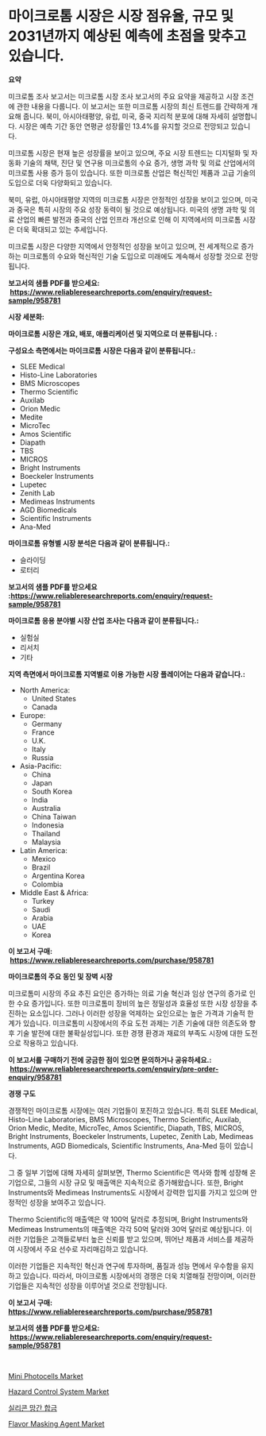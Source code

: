 <p><h1>마이크로톰 시장은 시장 점유율, 규모 및 2031년까지 예상된 예측에 초점을 맞추고 있습니다.</h1></p><p><strong>요약</strong></p>
<p><p>미크로톰 조사 보고서는 미크로톰 시장 조사 보고서의 주요 요약을 제공하고 시장 조건에 관한 내용을 다룹니다. 이 보고서는 또한 미크로톰 시장의 최신 트렌드를 간략하게 개요해 줍니다. 북미, 아시아태평양, 유럽, 미국, 중국 지리적 분포에 대해 자세히 설명합니다. 시장은 예측 기간 동안 연평균 성장률인 13.4%를 유지할 것으로 전망되고 있습니다.</p><p>미크로톰 시장은 현재 높은 성장률을 보이고 있으며, 주요 시장 트렌드는 디지털화 및 자동화 기술의 채택, 진단 및 연구용 미크로톰의 수요 증가, 생명 과학 및 의료 산업에서의 미크로톰 사용 증가 등이 있습니다. 또한 미크로톰 산업은 혁신적인 제품과 고급 기술의 도입으로 더욱 다양화되고 있습니다.</p><p>북미, 유럽, 아시아태평양 지역의 미크로톰 시장은 안정적인 성장을 보이고 있으며, 미국과 중국은 특히 시장의 주요 성장 동력이 될 것으로 예상됩니다. 미국의 생명 과학 및 의료 산업의 빠른 발전과 중국의 산업 인프라 개선으로 인해 이 지역에서의 미크로톰 시장은 더욱 확대되고 있는 추세입니다.</p><p>미크로톰 시장은 다양한 지역에서 안정적인 성장을 보이고 있으며, 전 세계적으로 증가하는 미크로톰의 수요와 혁신적인 기술 도입으로 미래에도 계속해서 성장할 것으로 전망됩니다.</p></p>
<p><strong>보고서의 샘플 PDF를 받으세요: &nbsp;<a href="https://www.reliableresearchreports.com/enquiry/request-sample/958781">https://www.reliableresearchreports.com/enquiry/request-sample/958781</a></strong></p>
<p><strong>시장 세분화:</strong></p>
<p><strong> 마이크로톰 시장은 개요, 배포, 애플리케이션 및 지역으로 더 분류됩니다. :</strong></p>
<p><strong>구성요소 측면에서는 마이크로톰 시장은 다음과 같이 분류됩니다.:</strong></p>
<p><ul><li>SLEE Medical</li><li>Histo-Line Laboratories</li><li>BMS Microscopes</li><li>Thermo Scientific</li><li>Auxilab</li><li>Orion Medic</li><li>Medite</li><li>MicroTec</li><li>Amos Scientific</li><li>Diapath</li><li>TBS</li><li>MICROS</li><li>Bright Instruments</li><li>Boeckeler Instruments</li><li>Lupetec</li><li>Zenith Lab</li><li>Medimeas Instruments</li><li>AGD Biomedicals</li><li>Scientific Instruments</li><li>Ana-Med</li></ul></p>
<p><strong> 마이크로톰 유형별 시장 분석은 다음과 같이 분류됩니다.:</strong></p>
<p><ul><li>슬라이딩</li><li>로터리</li></ul></p>
<p><strong>보고서의 샘플 PDF를 받으세요 :<a href="https://www.reliableresearchreports.com/enquiry/request-sample/958781">https://www.reliableresearchreports.com/enquiry/request-sample/958781</a></strong></p>
<p><strong> 마이크로톰 응용 분야별 시장 산업 조사는 다음과 같이 분류됩니다.:</strong></p>
<p><ul><li>실험실</li><li>리서치</li><li>기타</li></ul></p>
<p><strong>지역 측면에서 마이크로톰 지역별로 이용 가능한 시장 플레이어는 다음과 같습니다.:</strong></p>
<p><ul>
    <li>
        North America:
        <ul>
            <li>United States</li>
            <li>Canada</li>
        </ul>
    </li>
    <li>
        Europe:
        <ul>
            <li>Germany</li>
            <li>France</li>
            <li>U.K.</li>
            <li>Italy</li>
            <li>Russia</li>
        </ul>
    </li>
    <li>
        Asia-Pacific:
        <ul>
            <li>China</li>
            <li>Japan</li>
            <li>South Korea</li>
            <li>India</li>
            <li>Australia</li>
            <li>China Taiwan</li>
            <li>Indonesia</li>
            <li>Thailand</li>
            <li>Malaysia</li>
        </ul>
    </li>
    <li>
        Latin America:
        <ul>
            <li>Mexico</li>
            <li>Brazil</li>
            <li>Argentina Korea</li>
            <li>Colombia</li>
        </ul>
    </li>
    <li>
        Middle East & Africa:
        <ul>
            <li>Turkey</li>
            <li>Saudi</li>
            <li>Arabia</li>
            <li>UAE</li>
            <li>Korea</li>
        </ul>
    </li>
    </ul></p>
<p><strong>이 보고서 구매: &nbsp;<a href="https://www.reliableresearchreports.com/purchase/958781">https://www.reliableresearchreports.com/purchase/958781</a></strong></p>
<p><strong>마이크로톰의 주요 동인 및 장벽 시장</strong></p>
<p><p>미크로톰미 시장의 주요 추진 요인은 증가하는 의료 기술 혁신과 임상 연구의 증가로 인한 수요 증가입니다. 또한 미크로톰미 장비의 높은 정밀성과 효율성 또한 시장 성장을 추진하는 요소입니다. 그러나 이러한 성장을 억제하는 요인으로는 높은 가격과 기술적 한계가 있습니다. 미크로톰미 시장에서의 주요 도전 과제는 기존 기술에 대한 의존도와 향후 기술 발전에 대한 불확실성입니다. 또한 경쟁 환경과 재료의 부족도 시장에 대한 도전으로 작용하고 있습니다.</p></p>
<p><strong>이 보고서를 구매하기 전에 궁금한 점이 있으면 문의하거나 공유하세요.: &nbsp;<a href="https://www.reliableresearchreports.com/enquiry/pre-order-enquiry/958781">https://www.reliableresearchreports.com/enquiry/pre-order-enquiry/958781</a></strong></p>
<p><strong>경쟁 구도</strong></p>
<p><p>경쟁적인 마이크로톰 시장에는 여러 기업들이 포진하고 있습니다. 특히 SLEE Medical, Histo-Line Laboratories, BMS Microscopes, Thermo Scientific, Auxilab, Orion Medic, Medite, MicroTec, Amos Scientific, Diapath, TBS, MICROS, Bright Instruments, Boeckeler Instruments, Lupetec, Zenith Lab, Medimeas Instruments, AGD Biomedicals, Scientific Instruments, Ana-Med 등이 있습니다. </p><p>그 중 일부 기업에 대해 자세히 살펴보면, Thermo Scientific은 역사와 함께 성장해 온 기업으로, 그들의 시장 규모 및 매출액은 지속적으로 증가해왔습니다. 또한, Bright Instruments와 Medimeas Instruments도 시장에서 강력한 입지를 가지고 있으며 안정적인 성장을 보여주고 있습니다. </p><p>Thermo Scientific의 매출액은 약 100억 달러로 추정되며, Bright Instruments와 Medimeas Instruments의 매출액은 각각 50억 달러와 30억 달러로 예상됩니다. 이러한 기업들은 고객들로부터 높은 신뢰를 받고 있으며, 뛰어난 제품과 서비스를 제공하여 시장에서 주요 선수로 자리매김하고 있습니다. </p><p>이러한 기업들은 지속적인 혁신과 연구에 투자하며, 품질과 성능 면에서 우수함을 유지하고 있습니다. 따라서, 마이크로톰 시장에서의 경쟁은 더욱 치열해질 전망이며, 이러한 기업들은 지속적인 성장을 이루어낼 것으로 전망됩니다.</p></p>
<p><strong>이 보고서 구매: &nbsp; <a href="https://www.reliableresearchreports.com/purchase/958781">https://www.reliableresearchreports.com/purchase/958781</a></strong></p>
<p><strong>보고서의 샘플 PDF를 받으세요: &nbsp;<a href="https://www.reliableresearchreports.com/enquiry/request-sample/958781">https://www.reliableresearchreports.com/enquiry/request-sample/958781</a></strong><strong></strong></p>
<p>&nbsp;</p>
<p><p><a href="https://github.com/ChiragRP21/Market-Research-Report-List-3/blob/main/mini-photocells-market.md">Mini Photocells Market</a></p><p><a href="https://view.publitas.com/reportprime-1/hazard-control-system-market-share-market-new-trends-analysis-report-by-type-by-application-by-end-use-by-region-and-segment-forecasts-2024-2031/">Hazard Control System Market</a></p><p><a href="https://medium.com/@heisenberg6587768/%EC%8B%A4%EB%A6%AC%EC%BD%98-%EB%A7%9D%EA%B0%84-%ED%95%A9%EA%B8%88-%EC%8B%9C%EC%9E%A5%EC%9D%80-%EC%8B%9C%EC%9E%A5-%EC%A0%90%EC%9C%A0%EC%9C%A8-%EC%8B%9C%EC%9E%A5-%EB%8F%99%ED%96%A5-%EB%B0%8F-%EC%8B%9C%EC%9E%A5-%EC%84%B1%EC%9E%A5%EC%97%90-%EB%8C%80%ED%95%9C-%EC%A0%95%EB%B3%B4%EB%A5%BC-%EC%A0%9C%EA%B3%B5%ED%95%A9%EB%8B%88%EB%8B%A4-927fbd7657f6">실리콘 망간 합금</a></p><p><a href="https://confirmed-shield-e13.notion.site/Decoding-the-Flavor-Masking-Agent-Market-A-Deep-Dive-into-the-Latest-Market-Trends-Market-Segmenta-c4e47c1522c64041a63ceebd7f3b8a5a">Flavor Masking Agent Market</a></p></p>